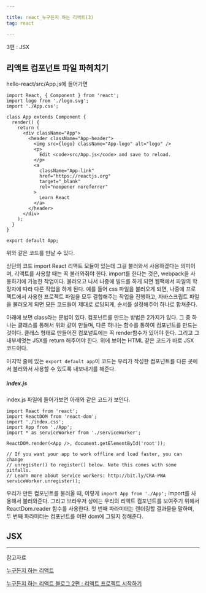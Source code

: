 ```yaml
---

title: react_누구든지 하는 리액트(3)
tag: react

---
```


3편 : JSX

## 리액트 컴포넌트 파일 파헤치기

hello-react/src/App.js에 들어가면 

```
import React, { Component } from 'react';
import logo from './logo.svg';
import './App.css';

class App extends Component {
  render() {
    return (
      <div className="App">
        <header className="App-header">
          <img src={logo} className="App-logo" alt="logo" />
          <p>
            Edit <code>src/App.js</code> and save to reload.
          </p>
          <a
            className="App-link"
            href="https://reactjs.org"
            target="_blank"
            rel="noopener noreferrer"
          >
            Learn React
          </a>
        </header>
      </div>
    );
  }
}

export default App;

```
위와 같은 코드를 만날 수 있다.

상단의 코드 import React 리액트 모듈이 있는데 그걸 불러와서 사용하겠다는 의미이며, 리액트를 사용할 때는 꼭 불러와줘야 한다. import를 한다는 것은, webpack을 사용하기에 가능한 작업이다. 불러오고 나서 나중에 빌드를 하게 되면 웹팩에서 파일의 학장자에 따라 다른 작업을 하게 된다. 예를 들어 css 파일을 불러오게 되면, 나중에 프로젝트에서 사용한  프로젝트 파일을 모두 결합해주는 작업을 진행하고, 자바스크립트 파일을 불러오게 되면 모든 코드들이 제대로 로딩되게, 순서를 설정해주어 하나로 합쳐준다.


아래에 보면 class라는 문법이 있다. 컴포넌트를 만드는 방법은 2가지가 있다. 그 중 하나는 클래스를 통해서 위와 같이 만들며, 다른 하나는 함수를 통하여 컴포넌트를 만드는 것이다. 클래스 형태로 만들어진 컴포넡트에는 꼭 render함수가 있어야 한다. 그리고 그 내부세엇는 JSX를 return 해주어야 한다. 위에 보이는 HTML 같은 코드가 바로 JSX 코드이다.

마지막 줄에 있는 `export default app`이 코드는
우리가 작성한 컴포넌트를 다른 곳에서 불러와서 사용할 수 있도록 내보내기를 해준다.

##### index.js

index.js 파일에 들어가보면 아래와 같은 코드가 보인다.

```
import React from 'react';
import ReactDOM from 'react-dom';
import './index.css';
import App from './App';
import * as serviceWorker from './serviceWorker';

ReactDOM.render(<App />, document.getElementById('root'));

// If you want your app to work offline and load faster, you can change
// unregister() to register() below. Note this comes with some pitfalls.
// Learn more about service workers: http://bit.ly/CRA-PWA
serviceWorker.unregister();

```

우리가 만든 컴포넌트를 불러올 때, 이렇게 `import App from './App';` import를 사용해서 불러와준다. 그리고 브라우저 상에는 우리의 리액트 컴포넌트를 보여주기 위해서 ReactDom.reader 함수를 사용한다. 첫 번째 파라미터는 렌더링할 결과물을 말하며, 두 번째 파라미터는 컴포넌트를 어떤 dom에 그릴지 정해준다.

## JSX




- - -
 
참고자료 

[누구든지 하는 리액트](https://www.youtube.com/watch?v=fT9iFFAt60E&t=110s&list=PL9FpF_z-xR_E4rxYMMZx5cOpwaiwCzWUH&index=2)

[누구든지 하는 리액트 블로그 2편 : 리액트 프로젝트 시작하기](https://velopert.com/3621)